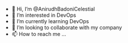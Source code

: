 - 👋 Hi, I’m @AnirudhBadoniCelestial
- 👀 I’m interested in DevOps
- 🌱 I’m currently learning DevOps
- 💞️ I’m looking to collaborate with my company
- 📫 How to reach me ...

<!---
AnirudhBadoniCelestial/AnirudhBadoniCelestial is a ✨ special ✨ repository because its `README.md` (this file) appears on your GitHub profile.
You can click the Preview link to take a look at your changes.
--->
